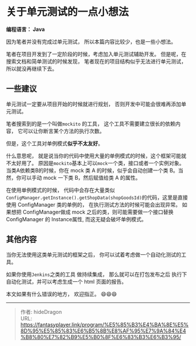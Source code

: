 # 关于单元测试的一点小想法


**编程语言： Java**

因为笔者并没有完成过单元测试， 所以本篇内容比较少，也是一些小想法。

笔者在项目开发到了一定阶段的时候，考虑加入单元测试辅助开发。 但是呢，在搜索文档和简单测试的时候发现， 笔者现在的项目结构似乎无法进行单元测试， 所以就没再继续下去。



## 一些建议

单元测试一定要从项目开始的时候就进行规划， 否则开发中可能会很难再添加单元测试。



笔者搜索到的是一个叫做`mockito` 的工具， 这个工具不需要建立很长的依赖内容， 它可以让你断言某个方法的执行次数。

但是，这个工具对单例模式**似乎不太友好**。 

什么意思呢， 就是说当你的代码中使用大量的单例模式的时候，这个框架可能就不太好用了。 原因是`mockito`基本上可以`mock`一个类，接口或者一个实例对象。 当类A依赖类B的时候，你在 mock 类 A 的时候，似乎会自动创建一个类 B。当然，你可以手动 mock 一下类 B，然后赋值给类 A 的属性。 

在使用单例模式的时候， 代码中会存在大量类似`ConfigManager.getInstance().getShopData(shopGoodsId)`的代码，这里是直接使用 ConfigManager 类的单例的， 在执行测试方法的时候可能会出现异常。 如果想把 ConfigManager做成 mock 之后的类，则可能需要做一个接口替换 ConfigManager 的 Instance属性, 而这无疑会破坏单例模式。



## 其他内容

当你无法使用这类单元测试的框架之后， 你可以试着考虑做一个自动化测试的工具。 

如果你使用`Jenkins`之类的工具 做持续集成， 那么就可以在打包发布之后 执行下自动化测试，并可以考虑生成一个 html 页面的报告。



本文如果有什么错误的地方， 欢迎指正。 :smile::smile::smile:



---

> 作者: hideDragon  
> URL: https://fantasyplayer.link/program/%E5%85%B3%E4%BA%8E%E5%8D%95%E5%85%83%E6%B5%8B%E8%AF%95%E7%9A%84%E4%B8%80%E7%82%B9%E5%B0%8F%E6%83%B3%E6%B3%95/  

